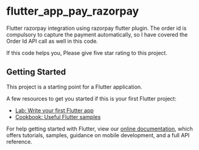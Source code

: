 # flutter_app_pay_razorpay

Flutter razorpay integration using razorpay flutter plugin. The order id is compulsory to capture the payment automatically, so I have covered the Order Id API call as well in this code. 

If this code helps you, Please give five star rating to this project.

## Getting Started

This project is a starting point for a Flutter application.

A few resources to get you started if this is your first Flutter project:

- [Lab: Write your first Flutter app](https://flutter.dev/docs/get-started/codelab)
- [Cookbook: Useful Flutter samples](https://flutter.dev/docs/cookbook)

For help getting started with Flutter, view our
[online documentation](https://flutter.dev/docs), which offers tutorials,
samples, guidance on mobile development, and a full API reference.
